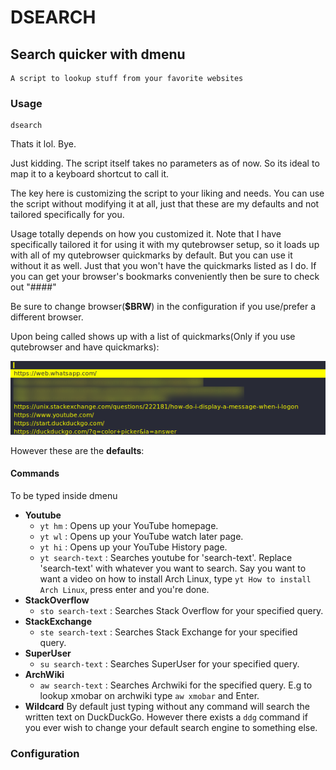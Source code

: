 # DSEARCH
## Search quicker with dmenu
    A script to lookup stuff from your favorite websites

### Usage

    dsearch

Thats it lol. Bye.

Just kidding. The script itself takes no parameters as of now. So its ideal to map it to a keyboard shortcut to call it.

The key here is customizing the script to your liking and needs.
You can use the script without modifying it at all, just that these are my defaults and not tailored specifically for you.

Usage totally depends on how you customized it.
Note that I have specifically tailored it for using it with my qutebrowser setup, so it loads up with all of my qutebrowser quickmarks by default.
But you can use it without it as well. Just that you won't have the quickmarks listed as I do. If you can get your browser's bookmarks conveniently then be sure to check out "####"

Be sure to change browser(__$BRW__) in the configuration if you use/prefer a different browser.

Upon being called shows up with a list of quickmarks(Only if you use qutebrowser and have quickmarks):

![dsearch Called](/dsearch/scrots/ds1.png)

However these are the **defaults**:
#### Commands
To be typed inside dmenu
- **Youtube**
    - `yt hm` : Opens up your YouTube homepage.
    - `yt wl` : Opens up your YouTube watch later page.
    - `yt hi` : Opens up your YouTube History page.
    - `yt search-text` : Searches youtube for 'search-text'. Replace 'search-text' with whatever you want to search. Say you want to want a video on how to install Arch Linux, type `yt How to install Arch Linux`, press enter and you're done.
- **StackOverflow**
    - `sto search-text` : Searches Stack Overflow for your specified query.
- **StackExchange**
    - `ste search-text` : Searches Stack Exchange for your specified query.
- **SuperUser**
    - `su search-text` : Searches SuperUser for your specified query.
- **ArchWiki**
    - `aw search-text` : Searches Archwiki for the specified query. E.g to lookup xmobar on archwiki type `aw xmobar` and Enter.
- __Wildcard__
By default just typing without any command will search the written text on DuckDuckGo. However there exists a `ddg` command if you ever wish to change your default search engine to something else.

### Configuration


